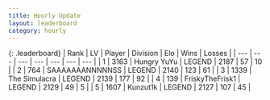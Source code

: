 ```yaml
---
title: Hourly Update
layout: leaderboard
category: hourly
---
```


{: .leaderboard}
| Rank | LV | Player | Division | Elo | Wins | Losses |
| --- | --- | --- | --- | --- | --- | --- |
| <span data-change="0">1</span> | 3163 | <span title="ID: 164871">Hungry YuYu</span> | LEGEND | <span data-change="0">2187</span> | <span data-change="0">57</span> | <span data-change="0">10</span> |
| <span data-change="0">2</span> | 764 | <span title="ID: 174294">SAAAAAAANNNNNSS</span> | LEGEND | <span data-change="0">2140</span> | <span data-change="0">123</span> | <span data-change="0">61</span> |
| <span data-change="0">3</span> | 1339 | <span title="ID: 366840">The Simulacra</span> | LEGEND | <span data-change="5">2139</span> | <span data-change="1">177</span> | <span data-change="0">92</span> |
| <span data-change="0">4</span> | 139 | <span title="ID: 196788">FriskyTheFrisk1</span> | LEGEND | <span data-change="0">2129</span> | <span data-change="0">49</span> | <span data-change="0">5</span> |
| <span data-change="2">5</span> | 1607 | <span title="ID: 392407">Kunzut1k</span> | LEGEND | <span data-change="9">2127</span> | <span data-change="1">107</span> | <span data-change="0">45</span> |